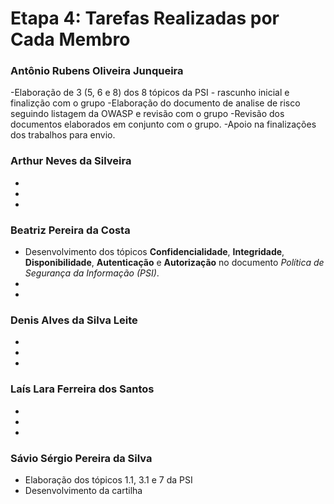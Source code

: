 # Etapa 4: Tarefas Realizadas por Cada Membro

### Antônio Rubens Oliveira Junqueira
-Elaboração de 3 (5, 6 e 8) dos 8 tópicos da PSI - rascunho inicial e finalizção com o grupo 
-Elaboração do documento de analise de risco seguindo listagem da OWASP e revisão com o grupo
-Revisão dos documentos elaborados em conjunto com o grupo.
-Apoio na finalizações dos trabalhos para envio.

### Arthur Neves da Silveira
-
-
-

### Beatriz Pereira da Costa
- Desenvolvimento dos tópicos **Confidencialidade**, **Integridade**, **Disponibilidade**, **Autenticação** e **Autorização** no documento *Política de Segurança da Informação (PSI)*.
-
-

### Denis Alves da Silva Leite
-
-
-

### Laís Lara Ferreira dos Santos
-
-
-

### Sávio Sérgio Pereira da Silva
- Elaboração dos tópicos 1.1, 3.1 e 7 da PSI
- Desenvolvimento da cartilha

